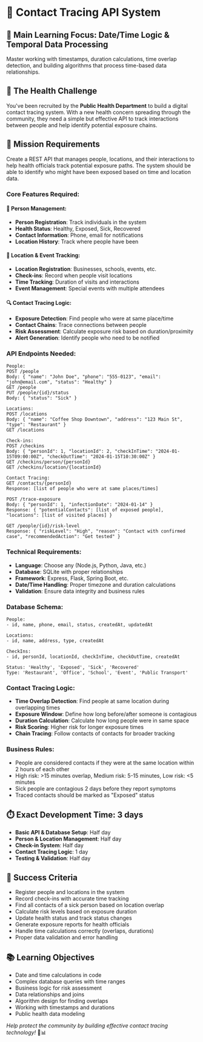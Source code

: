 # 📱 Contact Tracing API System

## 🎯 **Main Learning Focus: Date/Time Logic & Temporal Data Processing**
Master working with timestamps, duration calculations, time overlap detection, and building algorithms that process time-based data relationships.

## 🏥 The Health Challenge
You've been recruited by the **Public Health Department** to build a digital contact tracing system. With a new health concern spreading through the community, they need a simple but effective API to track interactions between people and help identify potential exposure chains.

## 🔬 Mission Requirements
Create a REST API that manages people, locations, and their interactions to help health officials track potential exposure paths. The system should be able to identify who might have been exposed based on time and location data.

### Core Features Required:

#### 👥 Person Management:
- **Person Registration**: Track individuals in the system
- **Health Status**: Healthy, Exposed, Sick, Recovered
- **Contact Information**: Phone, email for notifications
- **Location History**: Track where people have been

#### 📍 Location & Event Tracking:
- **Location Registration**: Businesses, schools, events, etc.
- **Check-ins**: Record when people visit locations
- **Time Tracking**: Duration of visits and interactions
- **Event Management**: Special events with multiple attendees

#### 🔍 Contact Tracing Logic:
- **Exposure Detection**: Find people who were at same place/time
- **Contact Chains**: Trace connections between people
- **Risk Assessment**: Calculate exposure risk based on duration/proximity
- **Alert Generation**: Identify people who need to be notified

### API Endpoints Needed:
```
People:
POST /people
Body: { "name": "John Doe", "phone": "555-0123", "email": "john@email.com", "status": "Healthy" }
GET /people
PUT /people/{id}/status
Body: { "status": "Sick" }

Locations:
POST /locations
Body: { "name": "Coffee Shop Downtown", "address": "123 Main St", "type": "Restaurant" }
GET /locations

Check-ins:
POST /checkins
Body: { "personId": 1, "locationId": 2, "checkInTime": "2024-01-15T09:00:00Z", "checkOutTime": "2024-01-15T10:30:00Z" }
GET /checkins/person/{personId}
GET /checkins/location/{locationId}

Contact Tracing:
GET /contacts/{personId}
Response: [list of people who were at same places/times]

POST /trace-exposure
Body: { "personId": 1, "infectionDate": "2024-01-14" }
Response: { "potentialContacts": [list of exposed people], "locations": [list of visited places] }

GET /people/{id}/risk-level
Response: { "riskLevel": "High", "reason": "Contact with confirmed case", "recommendedAction": "Get tested" }
```

### Technical Requirements:
- **Language**: Choose any (Node.js, Python, Java, etc.)
- **Database**: SQLite with proper relationships
- **Framework**: Express, Flask, Spring Boot, etc.
- **Date/Time Handling**: Proper timezone and duration calculations
- **Validation**: Ensure data integrity and business rules

### Database Schema:
```
People:
- id, name, phone, email, status, createdAt, updatedAt

Locations:
- id, name, address, type, createdAt

CheckIns:
- id, personId, locationId, checkInTime, checkOutTime, createdAt

Status: 'Healthy', 'Exposed', 'Sick', 'Recovered'
Type: 'Restaurant', 'Office', 'School', 'Event', 'Public Transport'
```

### Contact Tracing Logic:
- **Time Overlap Detection**: Find people at same location during overlapping times
- **Exposure Window**: Define how long before/after someone is contagious
- **Duration Calculation**: Calculate how long people were in same space
- **Risk Scoring**: Higher risk for longer exposure times
- **Chain Tracing**: Follow contacts of contacts for broader tracking

### Business Rules:
- People are considered contacts if they were at the same location within 2 hours of each other
- High risk: >15 minutes overlap, Medium risk: 5-15 minutes, Low risk: <5 minutes
- Sick people are contagious 2 days before they report symptoms
- Traced contacts should be marked as "Exposed" status

## ⏱️ **Exact Development Time: 3 days**
- **Basic API & Database Setup**: Half day
- **Person & Location Management**: Half day
- **Check-in System**: Half day
- **Contact Tracing Logic**: 1 day
- **Testing & Validation**: Half day

## 🎯 Success Criteria
- Register people and locations in the system
- Record check-ins with accurate time tracking
- Find all contacts of a sick person based on location overlap
- Calculate risk levels based on exposure duration
- Update health status and track status changes
- Generate exposure reports for health officials
- Handle time calculations correctly (overlaps, durations)
- Proper data validation and error handling

## 📚 Learning Objectives
- Date and time calculations in code
- Complex database queries with time ranges
- Business logic for risk assessment
- Data relationships and joins
- Algorithm design for finding overlaps
- Working with timestamps and durations
- Public health data modeling

*Help protect the community by building effective contact tracing technology!* 🏥📊 